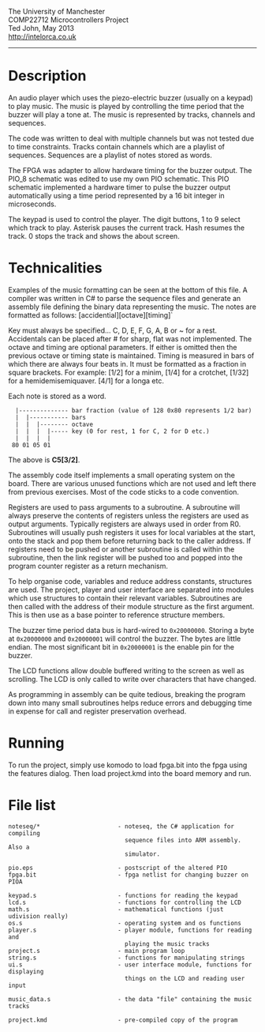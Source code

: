 The University of Manchester  
COMP22712 Microcontrollers Project  
Ted John, May 2013  
http://intelorca.co.uk

***

# Description
An audio player which uses the piezo-electric buzzer (usually on a keypad) to
play music. The music is played by controlling the time period that the buzzer
will play a tone at. The music is represented by tracks, channels and sequences.

The code was written to deal with multiple channels but was not tested due to
time constraints. Tracks contain channels which are a playlist of sequences.
Sequences are a playlist of notes stored as words.

The FPGA was adapter to allow hardware timing for the buzzer output. The PIO_8
schematic was edited to use my own PIO schematic. This PIO schematic implemented
a hardware timer to pulse the buzzer output automatically using a time period
represented by a 16 bit integer in microseconds.

The keypad is used to control the player. The digit buttons, 1 to 9 select which
track to play. Asterisk pauses the current track. Hash resumes the track.
0 stops the track and shows the about screen.

# Technicalities
Examples of the music formatting can be seen at the bottom of this file. A
compiler was written in C# to parse the sequence files and generate an assembly
file defining the binary data representing the music. The notes are formatted as
follows:
    <key>[accidential][octave][timing]`

Key must always be specified... C, D, E, F, G, A, B or ~ for a rest.
Accidentals can be placed after # for sharp, flat was not implemented. The
octave and timing are optional parameters. If either is omitted then the
previous octave or timing state is maintained. Timing is measured in bars of
which there are always four beats in. It must be formatted as a fraction in
square brackets. For example: [1/2] for a minim, [1/4] for a crotchet, [1/32]
for a hemidemisemiquaver. [4/1] for a longa etc.

Each note is stored as a word.
```
  |-------------- bar fraction (value of 128 0x80 represents 1/2 bar)
  |  |----------- bars
  |  |  |-------- octave
  |  |  |  |----- key (0 for rest, 1 for C, 2 for D etc.)
  |  |  |  |
 80 01 05 01
```
The above is **C5[3/2]**.

The assembly code itself implements a small operating system on the board. There
are various unused functions which are not used and left there from previous
exercises. Most of the code sticks to a code convention.

Registers are used to pass arguments to a subroutine. A subroutine will always
preserve the contents of registers unless the registers are used as output
arguments. Typically registers are always used in order from R0. Subroutines
will usually push registers it uses for local variables at the start, onto the
stack and pop them before returning back to the caller address. If registers
need to be pushed or another subroutine is called within the subroutine, then
the link register will be pushed too and popped into the program counter
register as a return mechanism.

To help organise code, variables and reduce address constants, structures are
used. The project, player and user interface are separated into modules which
use structures to contain their relevant variables. Subroutines are then called
with the address of their module structure as the first argument. This is then
use as a base pointer to reference structure members.

The buzzer time period data bus is hard-wired to `0x20000000`. Storing a byte at
`0x20000000` and `0x20000001` will control the buzzer. The bytes are little endian.
The most significant bit in `0x20000001` is the enable pin for the buzzer.

The LCD functions allow double buffered writing to the screen as well as
scrolling. The LCD is only called to write over characters that have changed.

As programming in assembly can be quite tedious, breaking the program down
into many small subroutines helps reduce errors and debugging time in expense
for call and register preservation overhead.

# Running
To run the project, simply use komodo to load fpga.bit into the fpga using the
features dialog. Then load project.kmd into the board memory and run.

# File list
```
noteseq/*                      - noteseq, the C# application for compiling
                                 sequence files into ARM assembly. Also a
                                 simulator.

pio.eps                        - postscript of the altered PIO
fpga.bit                       - fpga netlist for changing buzzer on PIOA

keypad.s                       - functions for reading the keypad
lcd.s                          - functions for controlling the LCD
math.s                         - mathematical functions (just udivision really)
os.s                           - operating system and os functions
player.s                       - player module, functions for reading and
                                 playing the music tracks
project.s                      - main program loop
string.s                       - functions for manipulating strings
ui.s                           - user interface module, functions for displaying
                                 things on the LCD and reading user input

music_data.s                   - the data "file" containing the music tracks

project.kmd                    - pre-compiled copy of the program
```